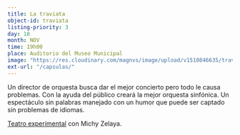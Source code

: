 ```yaml
---
title: La traviata
object-id: traviata
listing-priority: 3
day: 18
month: NOV
time: 19h00
place: Auditorio del Museo Municipal
image: "https://res.cloudinary.com/magnvs/image/upload/v1510846635/travia_jzruhm.jpg"
ext-url: "/capsulas/"
---
```


Un director de orquesta busca dar el mejor concierto pero todo le causa problemas. Con la ayuda del público creará la mejor orquesta sinfónica. Un espectáculo sin palabras manejado
con un humor que puede ser captado sin problemas de idiomas.

<u>Teatro experimental</u> con Michy Zelaya.
